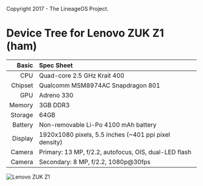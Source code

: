 Copyright 2017 - The LineageOS Project.

Device Tree for Lenovo ZUK Z1 (ham)
===========================================

Basic   | Spec Sheet
-------:|:-------------------------
CPU     | Quad-core 2.5 GHz Krait 400
Chipset | Qualcomm MSM8974AC Snapdragon 801
GPU     | Adreno 330
Memory  | 3GB DDR3
Storage | 64GB
Battery | Non-removable Li-Po 4100 mAh battery
Display | 1920x1080 pixels, 5.5 inches (~401 ppi pixel density)
Camera  | Primary: 13 MP, f/2.2, autofocus, OIS, dual-LED flash
Camera	| Secondary: 8 MP, f/2.2, 1080p@30fps

![Lenovo ZUK Z1](http://cdn2.gsmarena.com/vv/pics/lenovo/lenovo-zuk-z1-1.jpg "Lenovo ZUK Z1")
 
